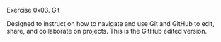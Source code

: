 Exercise 0x03. Git

Designed to instruct on how to navigate and use Git and GitHub to edit, share, and collaborate on projects. This is the GitHub edited version.
